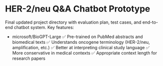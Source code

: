 # HER-2/neu Q&A Chatbot Prototype

Final updated project directory with evaluation plan, test cases, and end-to-end chatbot system.
Key features:
- microsoft/BioGPT-Large
  ✅ Pre-trained on PubMed abstracts and biomedical texts
  ✅ Understands oncogene terminology (HER-2/neu, amplification, etc.)
  ✅ Better at interpreting clinical study language
  ✅ More conservative in medical contexts
  ✅ Appropriate context length for research papers
